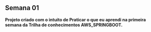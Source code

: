 ## Semana 01 

**Projeto criado com o intuito de Praticar o que eu aprendi na primeira semana da Trilha de conhecimentos AWS_SPRINGBOOT.**